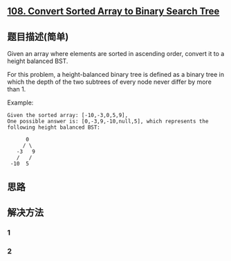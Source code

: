 ## [108. Convert Sorted Array to Binary Search Tree](https://leetcode-cn.com/problems/convert-sorted-array-to-binary-search-tree/)

## 题目描述(简单)

Given an array where elements are sorted in ascending order, convert it to a height balanced BST.

For this problem, a height-balanced binary tree is defined as a binary tree in which the depth of the two subtrees of every node never differ by more than 1.

Example:
```
Given the sorted array: [-10,-3,0,5,9],
One possible answer is: [0,-3,9,-10,null,5], which represents the following height balanced BST:

      0
     / \
   -3   9
   /   /
 -10  5
```

## 思路

## 解决方法

### 1



### 2

